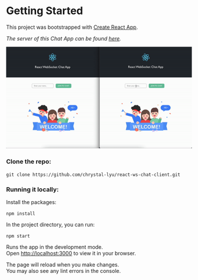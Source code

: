# Getting Started

This project was bootstrapped with [Create React App](https://github.com/facebook/create-react-app).

*The server of this Chat App can be found [here](https://github.com/chrystal-lyu/react-ws-chat-server).*

![react-ws-chat-gifg](./src/assets/react-ws-chat.gif)

### Clone the repo:

```
git clone https://github.com/chrystal-lyu/react-ws-chat-client.git
```


### Running it locally:
Install the packages:

```
npm install
```

In the project directory, you can run:

```
npm start
```

Runs the app in the development mode.\
Open [http://localhost:3000](http://localhost:3000) to view it in your browser.

The page will reload when you make changes.\
You may also see any lint errors in the console.
